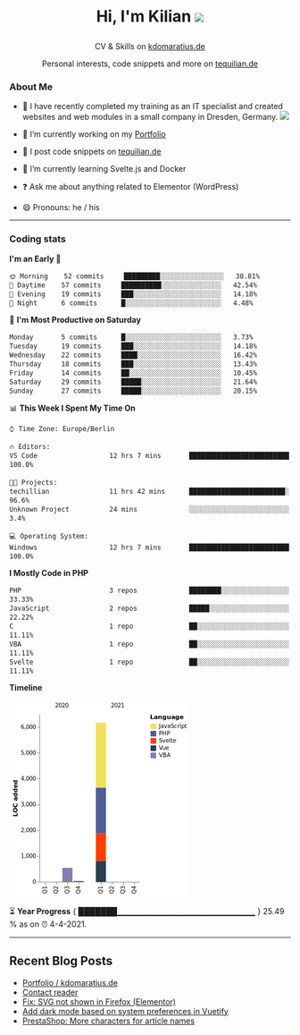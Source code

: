 # <p align="center"> Hi, I'm Kilian <img src="https://github.com/TheDudeThatCode/TheDudeThatCode/blob/master/Assets/wave.gif" width="29px"></p>
<p align="center">CV & Skills on <a href="https://kdomaratius.de">kdomaratius.de</a></p>
<p align="center">Personal interests, code snippets and more on <a href="https://tequilian.de">tequilian.de</a></p>

### About Me
- 🏦 I have recently completed my training as an IT specialist and created websites and web modules in a small company in Dresden, Germany.
      <img src="https://media.giphy.com/media/WUlplcMpOCEmTGBtBW/giphy.gif" width="30">

- 🔭 I’m currently working on my [Portfolio](https://github.com/despokd/portfolio)  
- 📝 I post code snippets on [tequilian.de](https://tequilian.de/snippets/)
- 🌱 I’m currently learning  Svelte.js and Docker 
- ❓ Ask me about anything related to Elementor (WordPress)  
- 😄 Pronouns: he / his  

---

### Coding stats

<!--START_SECTION:waka-->
**I'm an Early 🐤** 

```text
🌞 Morning    52 commits     █████████░░░░░░░░░░░░░░░░   38.81% 
🌆 Daytime    57 commits     ██████████░░░░░░░░░░░░░░░   42.54% 
🌃 Evening    19 commits     ███░░░░░░░░░░░░░░░░░░░░░░   14.18% 
🌙 Night      6 commits      █░░░░░░░░░░░░░░░░░░░░░░░░   4.48%

```
📅 **I'm Most Productive on Saturday** 

```text
Monday       5 commits      █░░░░░░░░░░░░░░░░░░░░░░░░   3.73% 
Tuesday      19 commits     ███░░░░░░░░░░░░░░░░░░░░░░   14.18% 
Wednesday    22 commits     ████░░░░░░░░░░░░░░░░░░░░░   16.42% 
Thursday     18 commits     ███░░░░░░░░░░░░░░░░░░░░░░   13.43% 
Friday       14 commits     ██░░░░░░░░░░░░░░░░░░░░░░░   10.45% 
Saturday     29 commits     █████░░░░░░░░░░░░░░░░░░░░   21.64% 
Sunday       27 commits     █████░░░░░░░░░░░░░░░░░░░░   20.15%

```


📊 **This Week I Spent My Time On** 

```text
⌚︎ Time Zone: Europe/Berlin

🔥 Editors: 
VS Code                  12 hrs 7 mins       █████████████████████████   100.0%

🐱‍💻 Projects: 
techillian               11 hrs 42 mins      ████████████████████████░   96.6% 
Unknown Project          24 mins             ░░░░░░░░░░░░░░░░░░░░░░░░░   3.4%

💻 Operating System: 
Windows                  12 hrs 7 mins       █████████████████████████   100.0%

```

**I Mostly Code in PHP** 

```text
PHP                      3 repos             ████████░░░░░░░░░░░░░░░░░   33.33% 
JavaScript               2 repos             █████░░░░░░░░░░░░░░░░░░░░   22.22% 
C                        1 repo              ██░░░░░░░░░░░░░░░░░░░░░░░   11.11% 
VBA                      1 repo              ██░░░░░░░░░░░░░░░░░░░░░░░   11.11% 
Svelte                   1 repo              ██░░░░░░░░░░░░░░░░░░░░░░░   11.11%

```


**Timeline**

![Chart not found](https://raw.githubusercontent.com/despokd/despokd/master/charts/bar_graph.png) 


<!--END_SECTION:waka-->

⏳ **Year Progress** { ███████▁▁▁▁▁▁▁▁▁▁▁▁▁▁▁▁▁▁▁▁▁▁▁ } 25.49 % as on ⏰ 4-4-2021.

---

## Recent Blog Posts  
<!-- BLOG-POST-LIST:START -->
- [Portfolio / kdomaratius.de](https://tequilian.de/projekte/portfolio-kdomaratius-de/)
- [Contact reader](https://tequilian.de/projekte/web-contact-reader/)
- [Fix: SVG not shown in Firefox (Elementor)](https://tequilian.de/snippets/fix-svg-not-shown-in-firefox-elementor/)
- [Add dark mode based on system preferences in Vuetify](https://tequilian.de/snippets/add-dark-mode-based-on-system-preferences-in-vuetify/)
- [PrestaShop: More characters for article names](https://tequilian.de/snippets/prestashop-more-characters-for-article-name/)
<!-- BLOG-POST-LIST:END -->  



